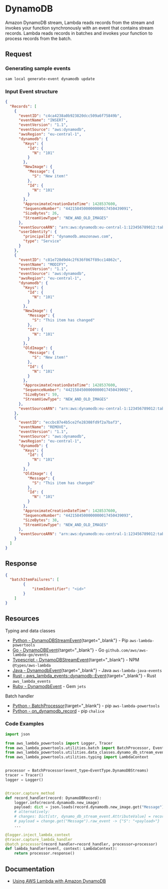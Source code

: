 # DynamoDB

Amazon DynamoDB stream, Lambda reads records from the stream and invokes your function synchronously with an event that contains stream records. 
Lambda reads records in batches and invokes your function to process records from the batch.

## Request

### Generating sample events

```shell
sam local generate-event dynamodb update
```

### Input Event structure

```json
{
  "Records": [
    {
      "eventID": "c4ca4238a0b923820dcc509a6f75849b",
      "eventName": "INSERT",
      "eventVersion": "1.1",
      "eventSource": "aws:dynamodb",
      "awsRegion": "eu-central-1",
      "dynamodb": {
        "Keys": {
          "Id": {
            "N": "101"
          }
        },
        "NewImage": {
          "Message": {
            "S": "New item!"
          },
          "Id": {
            "N": "101"
          }
        },
        "ApproximateCreationDateTime": 1428537600,
        "SequenceNumber": "4421584500000000017450439091",
        "SizeBytes": 26,
        "StreamViewType": "NEW_AND_OLD_IMAGES"
      },
      "eventSourceARN": "arn:aws:dynamodb:eu-central-1:123456789012:table/ExampleTableWithStream/stream/2015-06-27T00:48:05.899",
      "userIdentity": {
        "principalId": "dynamodb.amazonaws.com",
        "type": "Service"
      }
    },
    {
      "eventID": "c81e728d9d4c2f636f067f89cc14862c",
      "eventName": "MODIFY",
      "eventVersion": "1.1",
      "eventSource": "aws:dynamodb",
      "awsRegion": "eu-central-1",
      "dynamodb": {
        "Keys": {
          "Id": {
            "N": "101"
          }
        },
        "NewImage": {
          "Message": {
            "S": "This item has changed"
          },
          "Id": {
            "N": "101"
          }
        },
        "OldImage": {
          "Message": {
            "S": "New item!"
          },
          "Id": {
            "N": "101"
          }
        },
        "ApproximateCreationDateTime": 1428537600,
        "SequenceNumber": "4421584500000000017450439092",
        "SizeBytes": 59,
        "StreamViewType": "NEW_AND_OLD_IMAGES"
      },
      "eventSourceARN": "arn:aws:dynamodb:eu-central-1:123456789012:table/ExampleTableWithStream/stream/2015-06-27T00:48:05.899"
    },
    {
      "eventID": "eccbc87e4b5ce2fe28308fd9f2a7baf3",
      "eventName": "REMOVE",
      "eventVersion": "1.1",
      "eventSource": "aws:dynamodb",
      "awsRegion": "eu-central-1",
      "dynamodb": {
        "Keys": {
          "Id": {
            "N": "101"
          }
        },
        "OldImage": {
          "Message": {
            "S": "This item has changed"
          },
          "Id": {
            "N": "101"
          }
        },
        "ApproximateCreationDateTime": 1428537600,
        "SequenceNumber": "4421584500000000017450439093",
        "SizeBytes": 38,
        "StreamViewType": "NEW_AND_OLD_IMAGES"
      },
      "eventSourceARN": "arn:aws:dynamodb:eu-central-1:123456789012:table/ExampleTableWithStream/stream/2015-06-27T00:48:05.899"
    }
  ]
}
```

## Response

```json title="Response schema"
{ 
  "batchItemFailures": [ 
        {
            "itemIdentifier": "<id>"
        }
    ]
}
```

## Resources

Typing and data classes

- [Python - DynamoDBStreamEvent](https://awslabs.github.io/aws-lambda-powertools-python/latest/utilities/data_classes/#dynamodb-streams){target="_blank"} - Pip `aws-lambda-powertools`
- [Go - DynamoDBEvent](https://github.com/aws/aws-lambda-go/blob/main/events/README_DynamoDB.md){target="_blank"} - Go `github.com/aws/aws-lambda-go/events`
- [Typescript - DynamoDBStreamEvent](https://github.com/DefinitelyTyped/DefinitelyTyped/blob/master/types/aws-lambda/trigger/dynamodb-stream.d.ts){target="_blank"} - NPM `@types/aws-lambda`
- [Java - DynamodbEvent](https://github.com/aws/aws-lambda-java-libs/blob/master/aws-lambda-java-events/src/main/java/com/amazonaws/services/lambda/runtime/events/DynamodbEvent.java){target="_blank"} - Java `aws-lambda-java-events`
- [Rust - aws_lambda_events::dynamodb::Event](https://docs.rs/aws_lambda_events/latest/aws_lambda_events/dynamodb/index.html){target="_blank"} - Rust `aws_lambda_events`
- [Ruby - DynamodbEvent](https://rubyonjets.com/docs/events/dynamodb/) - Gem `jets`

Batch handler

- [Python - BatchProcessor](https://awslabs.github.io/aws-lambda-powertools-python/latest/utilities/batch/#processing-messages-from-dynamodb){target="_blank"} - pip `aws-lambda-powertools`
- [Python - on_dynamodb_record](https://aws.github.io/chalice/topics/events.html#dynamodb-events) - pip `chalice`

### Code Examples

```python title="Example using AWS Lambda Powertool (Python)"
import json

from aws_lambda_powertools import Logger, Tracer
from aws_lambda_powertools.utilities.batch import BatchProcessor, EventType, batch_processor
from aws_lambda_powertools.utilities.data_classes.dynamo_db_stream_event import DynamoDBRecord
from aws_lambda_powertools.utilities.typing import LambdaContext


processor = BatchProcessor(event_type=EventType.DynamoDBStreams)
tracer = Tracer()
logger = Logger()


@tracer.capture_method
def record_handler(record: DynamoDBRecord):
    logger.info(record.dynamodb.new_image)
    payload: dict = json.loads(record.dynamodb.new_image.get("Message").get_value)
    # alternatively:
    # changes: Dict[str, dynamo_db_stream_event.AttributeValue] = record.dynamodb.new_image
    # payload = change.get("Message").raw_event -> {"S": "<payload>"}
    ...

@logger.inject_lambda_context
@tracer.capture_lambda_handler
@batch_processor(record_handler=record_handler, processor=processor)
def lambda_handler(event, context: LambdaContext):
    return processor.response()
```

## Documentation

- [Using AWS Lambda with Amazon DynamoDB](https://docs.aws.amazon.com/lambda/latest/dg/with-ddb.html)
